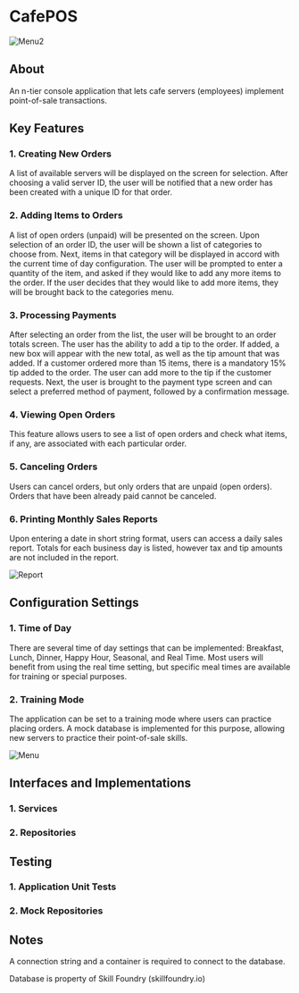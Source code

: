 # CafePOS

![Menu2](https://github.com/user-attachments/assets/70a10c63-8fe6-4e12-a6a0-48d193e76ec4)

## About
An n-tier console application that lets cafe servers (employees) implement point-of-sale transactions.

## Key Features

### 1. Creating New Orders
A list of available servers will be displayed on the screen for selection.
After choosing a valid server ID, the user will be notified that a new order has been created with a unique ID for that order.

### 2. Adding Items to Orders
A list of open orders (unpaid) will be presented on the screen. Upon selection of an order ID, the user will be shown a list
of categories to choose from. Next, items in that category will be displayed in accord with the current time of day configuration.
The user will be prompted to enter a quantity of the item, and asked if they would like to add any more items to the order.
If the user decides that they would like to add more items, they will be brought back to the categories menu.

### 3. Processing Payments
After selecting an order from the list, the user will be brought to an order totals screen. The user has the ability to add a tip to the order.
If added, a new box will appear with the new total, as well as the tip amount that was added. If a customer ordered more than 15 items, there is a mandatory 15% tip added to the order.
The user can add more to the tip if the customer requests. Next, the user is brought to the payment type screen and can select a preferred method of payment, followed by a confirmation message.

### 4. Viewing Open Orders
This feature allows users to see a list of open orders and check what items, if any, are associated with each particular order.

### 5. Canceling Orders
Users can cancel orders, but only orders that are unpaid (open orders). Orders that have been already paid cannot be canceled.

### 6. Printing Monthly Sales Reports
Upon entering a date in short string format, users can access a daily sales report. 
Totals for each business day is listed, however tax and tip amounts are not included in the report.

![Report](https://github.com/user-attachments/assets/31b4c9ca-2531-4142-8691-b43976421984)

## Configuration Settings

### 1. Time of Day
There are several time of day settings that can be implemented: Breakfast, Lunch, Dinner, Happy Hour, Seasonal, and Real Time.
Most users will benefit from using the real time setting, but specific meal times are available for training or special purposes.

### 2. Training Mode
The application can be set to a training mode where users can practice placing orders. 
A mock database is implemented for this purpose, allowing new servers to practice their point-of-sale skills.

![Menu](https://github.com/user-attachments/assets/37b3bf2d-4f67-433a-aa89-f8f58a707bd2)

## Interfaces and Implementations

### 1. Services

### 2. Repositories

## Testing

### 1. Application Unit Tests

### 2. Mock Repositories

## Notes
A connection string and a container is required to connect to the database.

Database is property of Skill Foundry (skillfoundry.io)
